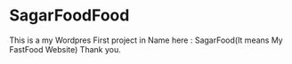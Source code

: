 # SagarFoodFood
This is a my Wordpres First project in Name here : SagarFood(It means My FastFood Website) Thank you.
